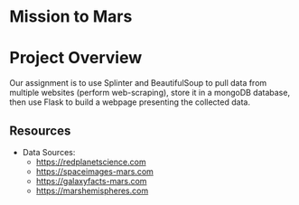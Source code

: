 # Mission to Mars
# Project Overview
Our assignment is to use Splinter and BeautifulSoup to pull data from multiple websites (perform web-scraping), store it in a mongoDB database, then use Flask to build a webpage presenting the collected data.

## Resources
- Data Sources: 
  - https://redplanetscience.com
  - https://spaceimages-mars.com
  - https://galaxyfacts-mars.com
  - https://marshemispheres.com